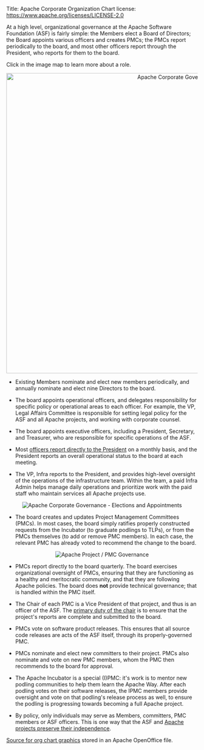Title:     Apache Corporate Organization Chart
license: https://www.apache.org/licenses/LICENSE-2.0

At a high level, organizational governance at the Apache Software Foundation 
(ASF) is fairly simple: the Members elect a Board of Directors;
the Board appoints various officers and creates PMCs; 
the PMCs report periodically to the board, and most other officers 
report through the President, who reports for them to the board.

Click in the image map to learn more about a role.

<map name="ApacheOrgChart-p1" id="ApacheOrgChart-p1">
<area id="board" title="Board of Directors" href="https://whimsy.apache.org/foundation/orgchart/board" shape="rect" coords="494,110,656,223" style="outline:none;" target="_self" />
<area id="president" title="President" href="https://whimsy.apache.org/foundation/orgchart/president" shape="rect" coords="101,147,292,185" style="outline:none;" target="_self" />
<area id="chairman" title="Board Chair" href="https://whimsy.apache.org/foundation/orgchart/board-chair" shape="rect" coords="514,235,638,273" style="outline:none;" target="_self" />
<area id="vice-chairman" title="Vice Chair" href="https://whimsy.apache.org/foundation/orgchart/vice-chair" shape="rect" coords="515,282,639,320" style="outline:none;" target="_self" />
<area id="security" title="Security Team" href="https://whimsy.apache.org/foundation/orgchart/security" shape="rect" coords="729,136,857,196" style="outline:none;" target="_self" />
<area id="vp-legal" title="Legal Affairs" href="https://whimsy.apache.org/foundation/orgchart/vp-legal" shape="rect" coords="730,211,858,271" style="outline:none;" target="_self" />
<area id="projects" title="Apache PMC listing" href="https://projects.apache.org/" shape="rect" coords="778,539,963,602" style="outline:none;" target="_self" />
<area id="exec-vp" title="Executive Vice President" href="https://whimsy.apache.org/foundation/orgchart/exec-vp" shape="rect" coords="326,195,457,232" style="outline:none;" target="_self" />
<area id="secretary" title="Secretary" href="https://whimsy.apache.org/foundation/orgchart/secretary" shape="rect" coords="326,277,457,314" style="outline:none;" target="_self" />
<area id="treasurer" title="Treasurer" href="https://whimsy.apache.org/foundation/orgchart/treasurer" shape="rect" coords="325,337,456,374" style="outline:none;" target="_self" />
<area id="accounting" title="Accounting" href="https://whimsy.apache.org/foundation/orgchart/accounting" shape="rect" coords="326,455,481,502" style="outline:none;" target="_self" />
<area id="ea" title="Executive Assistant" href="https://whimsy.apache.org/foundation/orgchart/ea" shape="rect" coords="100,277,291,314" style="outline:none;" target="_self" />
<area id="brand" title="VP, Brand Management" href="https://whimsy.apache.org/foundation/orgchart/vp-brand" shape="rect" coords="100,338,291,375" style="outline:none;" target="_self" />
<area id="vp-conference" title="VP, Conferences" href="https://whimsy.apache.org/foundation/orgchart/vp-conference" shape="rect" coords="100,399,291,436" style="outline:none;" target="_self" />
<area id="vp-fundraising" title="VP, Fundraising" href="https://whimsy.apache.org/foundation/orgchart/vp-fundraising" shape="rect" coords="100,459,291,496" style="outline:none;" target="_self" />
<area id="tac" title="VP, Travel Assistance" href="https://whimsy.apache.org/foundation/orgchart/vp-tac" shape="rect" coords="100,519,291,556" style="outline:none;" target="_self" />
<area id="vp-marketing" title="VP, Marketing and Publicity" href="https://whimsy.apache.org/foundation/orgchart/vp-marketing" shape="rect" coords="101,580,292,617" style="outline:none;" target="_self" />
<area id="vp-infra" title="VP, Infrastructure" href="https://whimsy.apache.org/foundation/orgchart/vp-infra" shape="rect" coords="100,641,292,687" style="outline:none;" target="_self" />
<area id="infra-admin" title="Infrastructure Administrator" href="https://whimsy.apache.org/foundation/orgchart/infra-admin" shape="rect" coords="345,641,537,687" style="outline:none;" target="_self" />
<area id="infra-staff" title="Infrastructure Staff" href="https://whimsy.apache.org/foundation/orgchart/infra-staff" shape="rect" coords="597,650,791,687" style="outline:none;" target="_self" />
<area id="vp-w3c" title="VP, W3C Relations" href="https://whimsy.apache.org/foundation/orgchart/vp-w3c" shape="rect" coords="266,78,460,115" style="outline:none;" target="_self" />
<area id="members" title="Apache Membership" href="/foundation/members" shape="rect" coords="719,35,863,112" style="outline:none;" target="_self" />
</map>


<center>
<img title="Apache Corporate Governance - Reporting Structure" src="ApacheOrgChart-p1.png" width="1024" height="791" usemap="#ApacheOrgChart-p1" />
</center>

  - Existing Members nominate and elect new members periodically, and 
    annually nominate and elect nine Directors to the board.
    
  - The board appoints operational officers, and delegates responsibility for 
    specific policy or operational areas to each officer.  For
    example, the VP, Legal Affairs Committee is responsible for setting
    legal policy for the ASF and all Apache projects, and working with
    corporate counsel.

  - The board appoints executive officers, including a President, 
    Secretary, and Treasurer, who are responsible for specific 
    operations of the ASF.
    
  - Most [officers report directly to the President][1] on a monthly basis, and 
    the President reports an overall operational status to the board at each meeting.

  - The VP, Infra reports to the President, and provides high-level oversight of 
     the operations of the infrastructure team.  Within the team, a paid Infra Admin 
     helps manage daily operations and prioritize work with the 
     paid staff who maintain services all Apache projects use.
 
<center>
	
![Apache Corporate Governance - Elections and Appointments](ApacheOrgChart-p2.png)
	
</center>
   
  - The board creates and updates Project Management Committees (PMCs). 
    In most cases, the board simply ratifies properly constructed
    requests from the Incubator (to graduate podlings to  TLPs), or from
    the PMCs themselves (to add or remove PMC members).  In each case,
    the relevant PMC has already voted to recommend the change to the
    board.
    
<center>
	
![Apache Project / PMC Governance](ApacheOrgChart-p3.png)
	
</center>

  - PMCs report directly to the board quarterly.  The board exercises
    organizational oversight of PMCs, ensuring that they are
    functioning as a healthy and meritocratic community, and that they
    are following Apache policies.  The board does **not** provide
    technical governance; that is handled within the PMC itself.
	
  - The Chair of each PMC is a Vice President of that project, and thus 
    is an officer of the ASF.  The [primary duty of the chair](/dev/pmc.html#chair) is to ensure 
    that the project's reports are complete and submitted to the board.
    
  - PMCs vote on software product releases.  This ensures that all
    source code releases are acts of the ASF itself, through its
    properly-governed PMC.
    
  - PMCs nominate and elect new committers to their project.  PMCs also
    nominate and vote on new PMC members, whom the PMC then recommends
    to the board for approval.

  - The Apache Incubator is a special (I)PMC: it's work is to mentor new podling 
     communities to help them learn the Apache Way.  After each podling votes 
     on their software releases, the IPMC members provide oversight and vote 
     on that podling's release process as well, to ensure the podling is progressing 
     towards becoming a full Apache project.

  - By policy, only individuals may serve as Members, committers, PMC 
    members or ASF officers.  This is one way that the ASF and 
    [Apache projects preserve their independence](https://community.apache.org/projectIndependence).


[Source for org chart graphics](ApacheOrgChart.odg) stored in an Apache OpenOffice file.

  [1]: https://www.apache.org/foundation/records/minutes/2012/board_minutes_2012_10_17.txt
